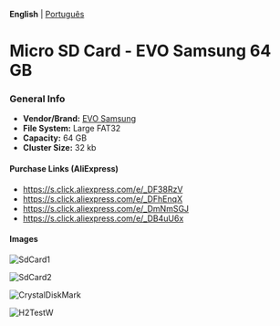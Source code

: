 **English** | [Português](pt-br.md)

# Micro SD Card - EVO Samsung 64 GB

### General Info

- <b>Vendor/Brand:</b> [EVO Samsung](https://s.click.aliexpress.com/e/_Dm6f9z5)
- <b>File System:</b> Large FAT32
- <b>Capacity:</b> 64 GB
- <b>Cluster Size:</b> 32 kb

#### Purchase Links (AliExpress)

- https://s.click.aliexpress.com/e/_DF38RzV
- https://s.click.aliexpress.com/e/_DFhEnqX
- https://s.click.aliexpress.com/e/_DmNmSGJ
- https://s.click.aliexpress.com/e/_DB4uU6x

#### Images

![SdCard1](../Images/SdCard1.jpg)

![SdCard2](../Images/SdCard2.jpg)

![CrystalDiskMark](../Images/CrystalDiskMark.png)

![H2TestW](../Images/H2TestW.png)
